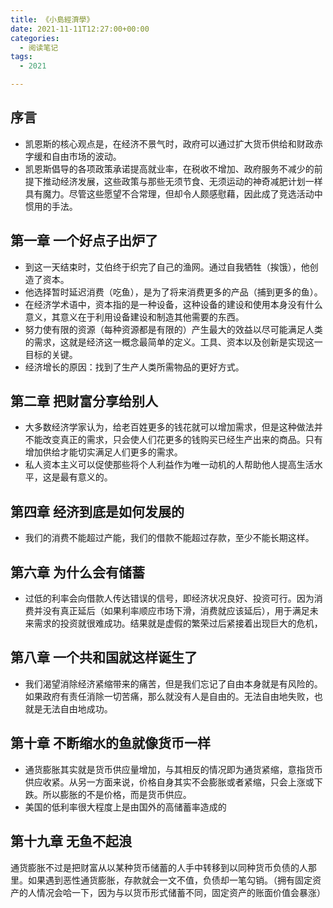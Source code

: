 ```yaml
---
title: 《小島經濟學》
date: 2021-11-11T12:27:00+00:00
categories:
  - 阅读笔记
tags:
  - 2021

---
```

## 序言

  * 凯恩斯的核心观点是，在经济不景气时，政府可以通过扩大货币供给和财政赤字缓和自由市场的波动。
  * 凯恩斯倡导的各项政策承诺提高就业率，在税收不增加、政府服务不减少的前提下推动经济发展，这些政策与那些无须节食、无须运动的神奇减肥计划一样具有魔力。尽管这些愿望不合常理，但却令人颇感慰藉，因此成了竞选活动中惯用的手法。

## 第一章 一个好点子出炉了

  * 到这一天结束时，艾伯终于织完了自己的渔网。通过自我牺牲（挨饿），他创造了资本。
  * 他选择暂时延迟消费（吃鱼），是为了将来消费更多的产品（捕到更多的鱼）。
  * 在经济学术语中，资本指的是一种设备，这种设备的建设和使用本身没有什么意义，其意义在于利用设备建设和制造其他需要的东西。
  * 努力使有限的资源（每种资源都是有限的）产生最大的效益以尽可能满足人类的需求，这就是经济这一概念最简单的定义。工具、资本以及创新是实现这一目标的关键。
  * 经济增长的原因：找到了生产人类所需物品的更好方式。

## 第二章 把财富分享给别人

  * 大多数经济学家认为，给老百姓更多的钱花就可以增加需求，但是这种做法并不能改变真正的需求，只会使人们花更多的钱购买已经生产出来的商品。只有增加供给才能切实满足人们更多的需求。
  * 私人资本主义可以促使那些将个人利益作为唯一动机的人帮助他人提高生活水平，这是最有意义的。

## 第四章 经济到底是如何发展的

  * 我们的消费不能超过产能，我们的借款不能超过存款，至少不能长期这样。

## 第六章 为什么会有储蓄

  * 过低的利率会向借款人传达错误的信号，即经济状况良好、投资可行。因为消费并没有真正延后（如果利率顺应市场下滑，消费就应该延后），用于满足未来需求的投资就很难成功。结果就是虚假的繁荣过后紧接着出现巨大的危机，

## 第八章 一个共和国就这样诞生了

  * 我们渴望消除经济紧缩带来的痛苦，但是我们忘记了自由本身就是有风险的。如果政府有责任消除一切苦痛，那么就没有人是自由的。无法自由地失败，也就是无法自由地成功。

## 第十章 不断缩水的鱼就像货币一样

  * 通货膨胀其实就是货币供应量增加，与其相反的情况即为通货紧缩，意指货币供应收紧。从另一方面来说，价格自身其实不会膨胀或者紧缩，只会上涨或下跌。所以膨胀的不是价格，而是货币供应。
  * 美国的低利率很大程度上是由国外的高储蓄率造成的

## 第十九章 无鱼不起浪

通货膨胀不过是把财富从以某种货币储蓄的人手中转移到以同种货币负债的人那里。如果遇到恶性通货膨胀，存款就会一文不值，负债却一笔勾销。（拥有固定资产的人情况会哈一下，因为与以货币形式储蓄不同，固定资产的账面价值会暴涨）
